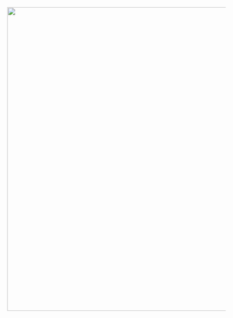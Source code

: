 <img src="https://github.com/renangfs/Oficina2DB/assets/61218420/b846c410-baf3-4bda-83a8-92b942694e50" width="700">
